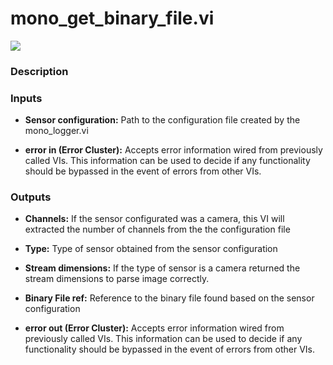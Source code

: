 # mono_get_binary_file.vi

<p class="img_container">
<img class="lg_img" src="../mono_get_binary_file.png"/>
</p>

### Description

 

### Inputs

- **Sensor configuration:**  Path to the configuration file created by the mono_logger.vi
 

- **error in (Error Cluster):** Accepts error information wired from previously called VIs. This information can be used to decide if any functionality should be bypassed in the event of errors from other VIs. 

### Outputs

- **Channels:**  If the sensor configurated was a camera, this VI will
extracted the number of channels from the the configuration
file
 

- **Type:**  Type of sensor obtained from the sensor configuration
 

- **Stream dimensions:**  If the type of sensor is a camera returned the stream
dimensions to parse image correctly.
 

- **Binary File ref:**  Reference to the binary file found based on the sensor
configuration 
 

- **error out (Error Cluster):** Accepts error information wired from previously called VIs. This information can be used to decide if any functionality should be bypassed in the event of errors from other VIs. 

<p>&nbsp;</p>
